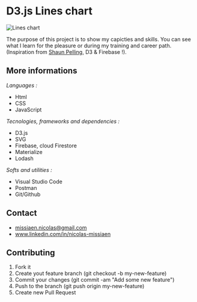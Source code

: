 # D3.js Lines chart

![Lines chart](https://servimg.com/view/19445672/32)

The purpose of this project is to show my capicties and skills. You can see what I learn for the pleasure or during my training and career path. (Inspiration from [Shaun Pelling](https://www.udemy.com/share/1020mmB0QSdV5URH8=/), D3 & Firebase !).

## More informations

*Languages :*
- Html
- CSS
- JavaScript

*Tecnologies, frameworks and dependencies :*
- D3.js
- SVG
- Firebase, cloud Firestore
- Materialize
- Lodash

*Softs and utilities :*
- Visual Studio Code
- Postman
- Git/Github

## Contact
- missiaen.nicolas@gmail.com
- www.linkedin.com/in/nicolas-missiaen

## Contributing
1. Fork it
2. Create yout feature branch (git checkout -b my-new-feature)
3. Commit your changes (git commit -am "Add some new feature")
4. Push to the branch (git push origin my-new-feature)
5. Create new Pull Request
